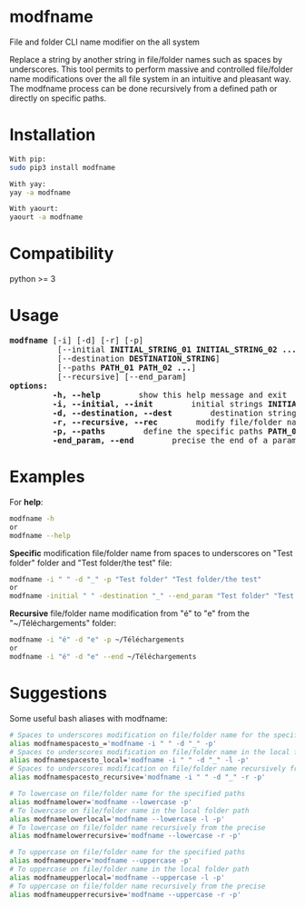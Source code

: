 # modfname
File and folder CLI name modifier on the all system

Replace a string by another string in file/folder names such as spaces by underscores. This tool permits to perform massive and controlled file/folder name modifications over the all file system in an intuitive and pleasant way. The modfname process can be done recursively from a defined path or directly on specific paths.

# Installation
```sh
With pip:
sudo pip3 install modfname

With yay:
yay -a modfname

With yaourt:
yaourt -a modfname
```

# Compatibility
python >= 3


# Usage
<pre>
<b>modfname</b> [-i] [-d] [-r] [-p]
          [--initial <b>INITIAL_STRING_01 INITIAL_STRING_02 ...</b>]
          [--destination <b>DESTINATION_STRING</b>]
          [--paths <b>PATH_01 PATH_02 ...</b>]
          [--recursive] [--end_param]
<b>options:</b>
<!-- -->         <b>-h, --help</b>        show this help message and exit
<!-- -->         <b>-i, --initial, --init</b>        initial strings <b>INITIAL_STRING_01 INITIAL_STRING_02 ...</b> to be replaced
<!-- -->         <b>-d, --destination, --dest</b>        destination string <b>DESTINATION_STRING</b> to replace any <b>INITIAL_STRING_01 INITIAL_STRING_02 ...</b>
<!-- -->         <b>-r, --recursive, --rec</b>        modify file/folder names recursively from a defined path given by --paths <b>PATH</b>
<!-- -->         <b>-p, --paths</b>        define the specific paths <b>PATH_01 PATH_02 ...</b> to apply the modification or the path to perform recursively the modification from
<!-- -->         <b>-end_param, --end</b>        precise the end of a parameter enumeration
</pre>


# Examples
For **help**:<br/>
```sh
modfname -h
or
modfname --help
```

**Specific** modification file/folder name from spaces to underscores on "Test folder" folder and "Test folder/the test" file:<br/>
```sh
modfname -i " " -d "_" -p "Test folder" "Test folder/the test"
or
modfname -initial " " -destination "_" --end_param "Test folder" "Test folder/the test"
```

**Recursive** file/folder name modification from "é" to "e" from the "~/Téléchargements" folder:<br/>
```sh
modfname -i "é" -d "e" -p ~/Téléchargements
or
modfname -i "é" -d "e" --end ~/Téléchargements
```


# Suggestions
Some useful bash aliases with modfname:<br/>
```sh
# Spaces to underscores modification on file/folder name for the specified paths
alias modfnamespacesto_='modfname -i " " -d "_" -p'
# Spaces to underscores modification on file/folder name in the local folder path
alias modfnamespacesto_local='modfname -i " " -d "_" -l -p'
# Spaces to underscores modification on file/folder name recursively from the precise folder path
alias modfnamespacesto_recursive='modfname -i " " -d "_" -r -p'

# To lowercase on file/folder name for the specified paths
alias modfnamelower='modfname --lowercase -p'
# To lowercase on file/folder name in the local folder path
alias modfnamelowerlocal='modfname --lowercase -l -p'
# To lowercase on file/folder name recursively from the precise
alias modfnamelowerrecursive='modfname --lowercase -r -p'

# To uppercase on file/folder name for the specified paths
alias modfnameupper='modfname --uppercase -p'
# To uppercase on file/folder name in the local folder path
alias modfnameupperlocal='modfname --uppercase -l -p'
# To uppercase on file/folder name recursively from the precise
alias modfnameupperrecursive='modfname --uppercase -r -p'
```
